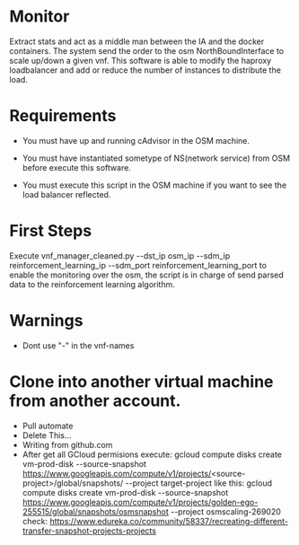 # Monitor

Extract stats and act as a middle man between the IA and the docker containers. The system send the order to the osm NorthBoundInterface to scale up/down a given vnf. This software is able to modify the haproxy loadbalancer and add or reduce the number of instances to distribute the load.

# Requirements 

- You must have up and running cAdvisor in the OSM machine.

- You must have instantiated sometype of NS(network service) from OSM before execute this software.

- You must execute this script in the  OSM machine if you want to see the load balancer reflected.

# First Steps

Execute vnf_manager_cleaned.py --dst_ip osm_ip --sdm_ip  reinforcement_learning_ip --sdm_port reinforcement_learning_port to enable the monitoring over the osm, the script is in charge of send parsed data to the reinforcement learning algorithm.

# Warnings
- Dont  use "-" in the vnf-names


# Clone into another virtual machine from another account.
 - Pull automate
 - Delete This...
 - Writing from github.com
 - After get all GCloud permisions execute: gcloud compute disks create vm-prod-disk --source-snapshot \
 https://www.googleapis.com/compute/v1/projects/<source-\
 project>/global/snapshots/<source-vm-snapshot> --project target-project
  like this: gcloud compute disks create vm-prod-disk --source-snapshot https://www.googleapis.com/compute/v1/projects/golden-ego-255515/global/snapshots/osmsnapshot --project osmscaling-269020
  check: https://www.edureka.co/community/58337/recreating-different-transfer-snapshot-projects-projects
